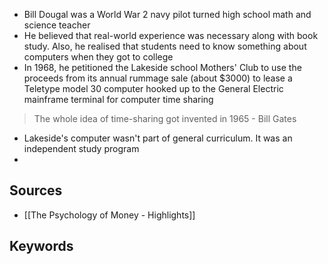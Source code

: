 - Bill Dougal was a World War 2 navy pilot turned high school math and science teacher
- He believed that real-world experience was necessary along with book study. Also, he realised that students need to know something about computers when they got to college
- In 1968, he petitioned the Lakeside school Mothers' Club to use the proceeds from its annual rummage sale (about $3000) to lease a Teletype model 30 computer hooked up to the General Electric mainframe terminal for computer time sharing
> The whole idea of time-sharing got invented in 1965
\- Bill Gates
- Lakeside's computer wasn't part of general curriculum. It was an independent study program
- 


## Sources
- [[The Psychology of Money - Highlights]]
## Keywords
